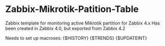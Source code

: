 # Zabbix-Mikrotik-Patition-Table
Zabbix template for monitoring active Mikrotik partition for Zabbix 4.x
Has been created in Zabbix 4.0, but exported from Zabbix 4.2

Needs to set up macroses: {$HISTORY} {$TRENDS} {$UPDATEINT}
